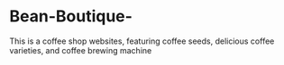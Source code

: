# Bean-Boutique-
This is a coffee shop websites, featuring coffee seeds, delicious coffee varieties, and coffee brewing machine
